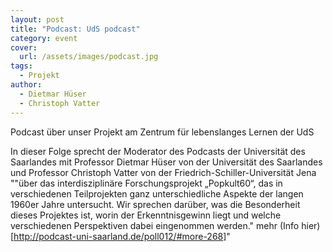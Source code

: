```yaml
---
layout: post
title: "Podcast: UdS podcast"
category: event
cover:
  url: /assets/images/podcast.jpg
tags:
  - Projekt
author:
  - Dietmar Hüser
  - Christoph Vatter
---
```


Podcast über unser Projekt am Zentrum für lebenslanges Lernen der UdS

<!-- more -->

In dieser Folge sprecht der Moderator des Podcasts der Universität des Saarlandes mit Professor Dietmar Hüser von der Universität des Saarlandes und Professor Christoph Vatter von der Friedrich-Schiller-Universität Jena ""über das interdisziplinäre Forschungsprojekt „Popkult60“, das in verschiedenen Teilprojekten ganz unterschiedliche Aspekte der langen 1960er Jahre untersucht. Wir sprechen darüber, was die Besonderheit dieses Projektes ist, worin der Erkenntnisgewinn liegt und welche verschiedenen Perspektiven dabei eingenommen werden." mehr (Info hier)[http://podcast-uni-saarland.de/poll012/#more-268]"

